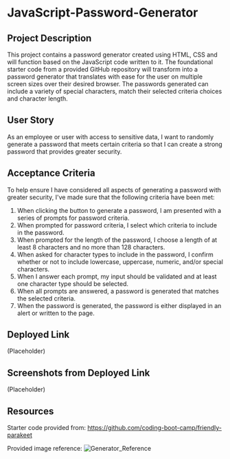 # JavaScript-Password-Generator

## Project Description
This project contains a password generator created using HTML, CSS and will function based on the JavaScript code written to it. The foundational starter code from a provided GitHub repository will transform into a password generator that translates with ease for the user on multiple screen sizes over their desired browser. The passwords generated can include a variety of special characters, match their selected criteria choices and character length.  

## User Story
As an employee or user with access to sensitive data, I want to randomly generate a password that meets certain criteria so that I can create a strong password that provides greater security.

## Acceptance Criteria
To help ensure I have considered all aspects of generating a password with greater security, I've made sure that the following criteria have been met: 

1. When clicking the button to generate a password, I am presented with a series of prompts for password criteria. 
2. When prompted for password criteria, I select which criteria to include in the password. 
3. When prompted for the length of the password, I choose a length of at least 8 characters and no more than 128 characters.
4. When asked for character types to include in the password, I confirm whether or not to include lowercase, uppercase, numeric, and/or special characters. 
5. When I answer each prompt, my input should be validated and at least one character type should be selected. 
6. When all prompts are answered, a password is generated that matches the selected criteria. 
7. When the password is generated, the password is either displayed in an alert or written to the page. 

## Deployed Link
(Placeholder)

## Screenshots from Deployed Link
(Placeholder)

## Resources
Starter code provided from: https://github.com/coding-boot-camp/friendly-parakeet

Provided image reference: 
![Generator_Reference](https://github.com/tugwellchristi/JavaScript-Password-Generator/assets/90078824/744929fe-f529-4ce4-8293-f022a3442090)